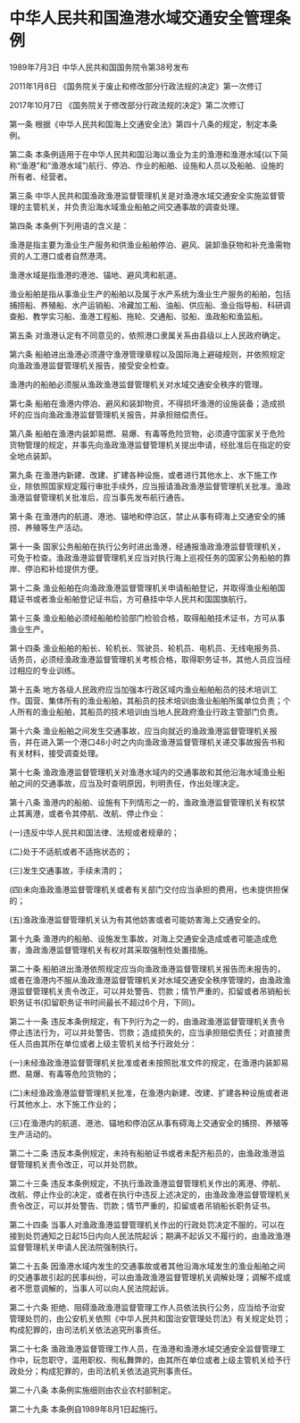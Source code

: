 # 中华人民共和国渔港水域交通安全管理条例

1989年7月3日 中华人民共和国国务院令第38号发布　

2011年1月8日 《国务院关于废止和修改部分行政法规的决定》第一次修订　

2017年10月7日 《国务院关于修改部分行政法规的决定》第二次修订　



第一条 根据《中华人民共和国海上交通安全法》第四十八条的规定，制定本条例。

第二条 本条例适用于在中华人民共和国沿海以渔业为主的渔港和渔港水域(以下简称“渔港”和“渔港水域”)航行、停泊、作业的船舶、设施和人员以及船舶、设施的所有者、经营者。

第三条 中华人民共和国渔政渔港监督管理机关是对渔港水域交通安全实施监督管理的主管机关，并负责沿海水域渔业船舶之间交通事故的调查处理。

第四条 本条例下列用语的含义是：

渔港是指主要为渔业生产服务和供渔业船舶停泊、避风、装卸渔获物和补充渔需物资的人工港口或者自然港湾。

渔港水域是指渔港的港池、锚地、避风湾和航道。

渔业船舶是指从事渔业生产的船舶以及属于水产系统为渔业生产服务的船舶，包括捕捞船、养殖船、水产运销船、冷藏加工船、油船、供应船、渔业指导船、科研调查船、教学实习船、渔港工程船、拖轮、交通船、驳船、渔政船和渔监船。

第五条 对渔港认定有不同意见的，依照港口隶属关系由县级以上人民政府确定。

第六条 船舶进出渔港必须遵守渔港管理章程以及国际海上避碰规则，并依照规定向渔政渔港监督管理机关报告，接受安全检查。

渔港内的船舶必须服从渔政渔港监督管理机关对水域交通安全秩序的管理。

第七条 船舶在渔港内停泊、避风和装卸物资，不得损坏渔港的设施装备；造成损坏的应当向渔政渔港监督管理机关报告，并承担赔偿责任。

第八条 船舶在渔港内装卸易燃、易爆、有毒等危险货物，必须遵守国家关于危险货物管理的规定，并事先向渔政渔港监督管理机关提出申请，经批准后在指定的安全地点装卸。

第九条 在渔港内新建、改建、扩建各种设施，或者进行其他水上、水下施工作业，除依照国家规定履行审批手续外，应当报请渔政渔港监督管理机关批准。渔政渔港监督管理机关批准后，应当事先发布航行通告。

第十条 在渔港内的航道、港池、锚地和停泊区，禁止从事有碍海上交通安全的捕捞、养殖等生产活动。

第十一条 国家公务船舶在执行公务时进出渔港，经通报渔政渔港监督管理机关，可免于检查。渔政渔港监督管理机关应当对执行海上巡视任务的国家公务船舶的靠岸、停泊和补给提供方便。

第十二条 渔业船舶在向渔政渔港监督管理机关申请船舶登记，并取得渔业船舶国籍证书或者渔业船舶登记证书后，方可悬挂中华人民共和国国旗航行。

第十三条 渔业船舶必须经船舶检验部门检验合格，取得船舶技术证书，方可从事渔业生产。

第十四条 渔业船舶的船长、轮机长、驾驶员、轮机员、电机员、无线电报务员、话务员，必须经渔政渔港监督管理机关考核合格，取得职务证书，其他人员应当经过相应的专业训练。

第十五条 地方各级人民政府应当加强本行政区域内渔业船舶船员的技术培训工作。国营、集体所有的渔业船舶，其船员的技术培训由渔业船舶所属单位负责；个人所有的渔业船舶，其船员的技术培训由当地人民政府渔业行政主管部门负责。

第十六条 渔业船舶之间发生交通事故，应当向就近的渔政渔港监督管理机关报告，并在进入第一个港口48小时之内向渔政渔港监督管理机关递交事故报告书和有关材料，接受调查处理。

第十七条 渔政渔港监督管理机关对渔港水域内的交通事故和其他沿海水域渔业船舶之间的交通事故，应当及时查明原因，判明责任，作出处理决定。

第十八条 渔港内的船舶、设施有下列情形之一的，渔政渔港监督管理机关有权禁止其离港，或者令其停航、改航、停止作业：

(一)违反中华人民共和国法律、法规或者规章的；

(二)处于不适航或者不适拖状态的；

(三)发生交通事故，手续未清的；

(四)未向渔政渔港监督管理机关或者有关部门交付应当承担的费用，也未提供担保的；

(五)渔政渔港监督管理机关认为有其他妨害或者可能妨害海上交通安全的。

第十九条 渔港内的船舶、设施发生事故，对海上交通安全造成或者可能造成危害，渔政渔港监督管理机关有权对其采取强制性处置措施。

第二十条 船舶进出渔港依照规定应当向渔政渔港监督管理机关报告而未报告的，或者在渔港内不服从渔政渔港监督管理机关对水域交通安全秩序管理的，由渔政渔港监督管理机关责令改正，可以并处警告、罚款；情节严重的，扣留或者吊销船长职务证书(扣留职务证书时间最长不超过6个月，下同)。

第二十一条 违反本条例规定，有下列行为之一的，由渔政渔港监督管理机关责令停止违法行为，可以并处警告、罚款；造成损失的，应当承担赔偿责任；对直接责任人员由其所在单位或者上级主管机关给予行政处分：

(一)未经渔政渔港监督管理机关批准或者未按照批准文件的规定，在渔港内装卸易燃、易爆、有毒等危险货物的；

(二)未经渔政渔港监督管理机关批准，在渔港内新建、改建、扩建各种设施或者进行其他水上、水下施工作业的；

(三)在渔港内的航道、港池、锚地和停泊区从事有碍海上交通安全的捕捞、养殖等生产活动的。

第二十二条 违反本条例规定，未持有船舶证书或者未配齐船员的，由渔政渔港监督管理机关责令改正，可以并处罚款。

第二十三条 违反本条例规定，不执行渔政渔港监督管理机关作出的离港、停航、改航、停止作业的决定，或者在执行中违反上述决定的，由渔政渔港监督管理机关责令改正，可以并处警告、罚款；情节严重的，扣留或者吊销船长职务证书。

第二十四条 当事人对渔政渔港监督管理机关作出的行政处罚决定不服的，可以在接到处罚通知之日起15日内向人民法院起诉；期满不起诉又不履行的，由渔政渔港监督管理机关申请人民法院强制执行。

第二十五条 因渔港水域内发生的交通事故或者其他沿海水域发生的渔业船舶之间的交通事故引起的民事纠纷，可以由渔政渔港监督管理机关调解处理；调解不成或者不愿意调解的，当事人可以向人民法院起诉。

第二十六条 拒绝、阻碍渔政渔港监督管理工作人员依法执行公务，应当给予治安管理处罚的，由公安机关依照《中华人民共和国治安管理处罚法》有关规定处罚；构成犯罪的，由司法机关依法追究刑事责任。

第二十七条 渔政渔港监督管理工作人员，在渔港和渔港水域交通安全监督管理工作中，玩忽职守，滥用职权、徇私舞弊的，由其所在单位或者上级主管机关给予行政处分；构成犯罪的，由司法机关依法追究刑事责任。

第二十八条 本条例实施细则由农业农村部制定。

第二十九条 本条例自1989年8月1日起施行。